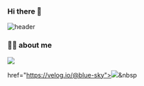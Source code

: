 ### Hi there 👋
![header](https://capsule-render.vercel.app/api?type=waving&color=auto&height=300&section=header&text=ChungKyu%20YU&fontSize=100)

<h3>👨‍💻 about me </h3> 
<img src="https://img.shields.io/badge/Android-3DDC84?style=flat-square&logo=Android&logoColor=white"/>



href="https://velog.io/@blue-sky"><img src="https://img.shields.io/badge/Tech Blog-11B48A?style=flat-square&logo=Vimeo&logoColor=white&link=https://velog.io/@blue-sky"/></a>&nbsp







<!--
**whathe-downtown/whathe-downtown** is a ✨ _special_ ✨ repository because its `README.md` (this file) appears on your GitHub profile.

Here are some ideas to get you started:

- 🔭 I’m currently working on ...
- 🌱 I’m currently learning ...
- 👯 I’m looking to collaborate on ...
- 🤔 I’m looking for help with ...
- 💬 Ask me about ...
- 📫 How to reach me: ...
- 😄 Pronouns: ...
- ⚡ Fun fact: ...
-->
